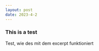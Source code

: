 ```yaml
---
layout: post
date: 2023-4-2
---
```


### This is a test


Test, wie des mit dem excerpt funktioniert
